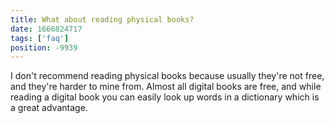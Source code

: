 ```yaml
---
title: What about reading physical books?
date: 1666824717
tags: ['faq']
position: -9939
---
```


I don't recommend reading physical books because usually they're not free,
and they're harder to mine from.
Almost all digital books are free,
and while reading a digital book you can easily look up words in a dictionary
which is a great advantage.
